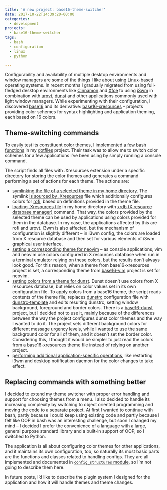 ```yaml
---
title: 'A new project: base16-theme-switcher'
date: 2017-10-22T14:39:20+00:00
categories:
  - development
projects:
  - base16-theme-switcher
tags:
  - bash
  - configuration
  - linux
  - python

---
```

Configurability and availability of multiple desktop environments and window managers are some of the things I like about using Linux-based operating systems. In recent months I gradually migrated from using full-fledged desktop environments like [Cinnamon][1] and [Xfce][2] to using [i3wm][3] in combination with [urxvt][4], [dunst][5] and other applications commonly used with light window managers. While experimenting with their configuration, I discovered [base16][6] and its derivative: [base16-xresources][7] &#8211; projects providing color schemes for syntax highlighting and application theming, each based on 16 colors.

<!--more-->

## Theme-switching commands

To easily test its constituent color themes, I implemented [a few bash functions][8] in my [dotfiles][9] project. Their task was to allow me to switch color schemes for a few applications I&#8217;ve been using by simply running a console command.

The script finds all files with .Xresources extension under a specific directory for storing the color themes and generates a command performing a set of actions for each theme. The actions are:

  * [symlinking the file of a selected theme in my home directory][10]. The symlink [is sourced by .Xresources][11] file which additionally configures colors for [rofi][12], based on definitions provided in the theme file.
  * [loading .Xresources file][13] in my home directory with [xrdb (X resource database manager)][14] command. That way, the colors provided by the selected theme can be used by applications using colors provided for them in the database. In my case, the applications affected by this are rofi and urxvt. I3wm is also affected, but the mechanism of configuration is slightly different &#8211; in i3wm config, the colors are loaded from X resource database and then set for various elements of i3wm graphical user interface.
  * [setting a corresponding theme for neovim][15] &#8211; as console applications, vim and neovim use colors configured in X resources database when run in a terminal emulator relying on these colors, but the results don&#8217;t always look good. For this reason, when a theme from base16-xresources project is set, a corresponding theme from [base16-vim][16] project is set for neovim.
  * [setting colors from a theme for dunst][17]. Dunst doesn&#8217;t use colors from X resources database, but relies on color values set in its own configuration file. To apply colors from a base16 theme, the script reads contents of the theme file, replaces [dunstrc][18] configuration file with [dunstrc-template][19] and edits resulting dunstrc, setting window background, foreground and border colors. There is a [base16-dunst][20] project, but I decided not to use it, mainly because of the differences between the way the project configures dunst color themes and the way I wanted to do it. The project sets different background colors for different message urgency levels, while I wanted to use the same background color for all of them, and it doesn&#8217;t set the border color. Considering this, I thought it would be simpler to just read the colors from a base16-xresources theme file instead of relying on another project.
  * [performing additional application-specific operations][21], like restarting i3wm and desktop notification daemon for the color changes to take effect.

## Replacing commands with something better

I decided to extend my theme switcher with proper error handling and support for choosing themes from a menu. I also decided to handle its increasing complexity by switching to object oriented programming and moving the code to a [separate project][22]. At first I wanted to continue with bash, partly because I could keep using existing code and partly because I felt like OOP in bash was an interesting challenge, but soon I changed my mind &#8211; I decided I prefer the convenience of a language with a large, general purpose standard library and a built-in support of OOP, so I switched to Python.

The application is all about configuring color themes for other applications, and it maintains its own configuration, too, so naturally its most basic parts are the functions and classes related to handling configs. They are all implemented and documented in [`config_structures` module][23], so I&#8217;m not going to describe them here.

In future posts, I&#8217;d like to describe the plugin system I designed for the application and how it will handle themes and theme changes.

 [1]: https://en.wikipedia.org/wiki/Cinnamon_(software)
 [2]: https://xfce.org/
 [3]: https://i3wm.org/
 [4]: https://wiki.archlinux.org/index.php/rxvt-unicode
 [5]: https://dunst-project.org/
 [6]: https://chriskempson.github.io/base16/
 [7]: https://github.com/chriskempson/base16-xresources
 [8]: https://github.com/piotr-rusin/dotfiles/blob/5beebb4ab2371aec4e34ff3043cd6c3573e8ae42/.zshrc#L103
 [9]: https://github.com/piotr-rusin/dotfiles
 [10]: https://github.com/piotr-rusin/dotfiles/blob/0a8690406b52553729b347c9f3d63b72e70bb231/.zshrc#L146
 [11]: https://github.com/piotr-rusin/dotfiles/blob/0a8690406b52553729b347c9f3d63b72e70bb231/.Xresources#L33
 [12]: https://github.com/DaveDavenport/rofi
 [13]: https://github.com/piotr-rusin/dotfiles/blob/0a8690406b52553729b347c9f3d63b72e70bb231/.zshrc#L147
 [14]: https://linux.die.net/man/1/xrdb
 [15]: https://github.com/piotr-rusin/dotfiles/blob/0a8690406b52553729b347c9f3d63b72e70bb231/.zshrc#L115
 [16]: https://github.com/chriskempson/base16-vim
 [17]: https://github.com/piotr-rusin/dotfiles/blob/0a8690406b52553729b347c9f3d63b72e70bb231/.zshrc#L127
 [18]: https://github.com/piotr-rusin/dotfiles/blob/0a8690406b52553729b347c9f3d63b72e70bb231/.config/dunst/dunstrc
 [19]: https://github.com/piotr-rusin/dotfiles/blob/0a8690406b52553729b347c9f3d63b72e70bb231/.config/dunst/dunstrc-template
 [20]: https://github.com/khamer/base16-dunst
 [21]: https://github.com/piotr-rusin/dotfiles/blob/0a8690406b52553729b347c9f3d63b72e70bb231/.zshrc#L150
 [22]: https://github.com/piotr-rusin/base16-theme-switcher
 [23]: https://github.com/piotr-rusin/base16-theme-switcher/blob/4071e28e8afb4cc92736fc9db7ba0f10f3bc163c/base16_theme_switcher/config_structures.py
